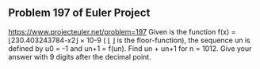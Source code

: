 ## Problem 197 of Euler Project 
https://www.projecteuler.net/problem=197
Given is the function f(x) = ⌊230.403243784-x2⌋ × 10-9 ( ⌊ ⌋ is the floor-function),
the sequence un is defined by u0 = -1 and un+1 = f(un).
Find un + un+1 for n = 1012.
Give your answer with 9 digits after the decimal point.